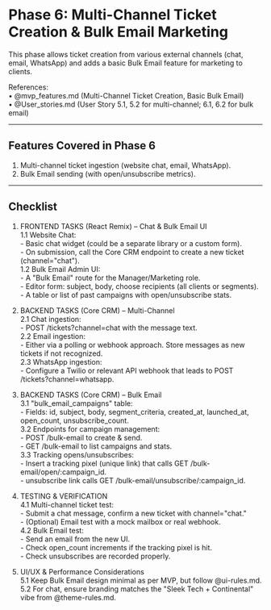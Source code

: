 # Phase 6: Multi-Channel Ticket Creation & Bulk Email Marketing

This phase allows ticket creation from various external channels (chat, email, WhatsApp) and adds a basic Bulk Email feature for marketing to clients.

References:  
• @mvp_features.md (Multi-Channel Ticket Creation, Basic Bulk Email)  
• @User_stories.md (User Story 5.1, 5.2 for multi-channel; 6.1, 6.2 for bulk email)  

---

## Features Covered in Phase 6
1. Multi-channel ticket ingestion (website chat, email, WhatsApp).  
2. Bulk Email sending (with open/unsubscribe metrics).  

---

## Checklist

1. FRONTEND TASKS (React Remix) – Chat & Bulk Email UI  
   1.1 Website Chat:  
       - Basic chat widget (could be a separate library or a custom form).  
       - On submission, call the Core CRM endpoint to create a new ticket (channel="chat").  
   1.2 Bulk Email Admin UI:  
       - A "Bulk Email" route for the Manager/Marketing role.  
       - Editor form: subject, body, choose recipients (all clients or segments).  
       - A table or list of past campaigns with open/unsubscribe stats.  

2. BACKEND TASKS (Core CRM) – Multi-Channel  
   2.1 Chat ingestion:  
       - POST /tickets?channel=chat with the message text.  
   2.2 Email ingestion:  
       - Either via a polling or webhook approach. Store messages as new tickets if not recognized.  
   2.3 WhatsApp ingestion:  
       - Configure a Twilio or relevant API webhook that leads to POST /tickets?channel=whatsapp.  

3. BACKEND TASKS (Core CRM) – Bulk Email  
   3.1 "bulk_email_campaigns" table:  
       - Fields: id, subject, body, segment_criteria, created_at, launched_at, open_count, unsubscribe_count.  
   3.2 Endpoints for campaign management:  
       - POST /bulk-email to create & send.  
       - GET /bulk-email to list campaigns and stats.  
   3.3 Tracking opens/unsubscribes:  
       - Insert a tracking pixel (unique link) that calls GET /bulk-email/open/:campaign_id.  
       - unsubscribe link calls GET /bulk-email/unsubscribe/:campaign_id.  

4. TESTING & VERIFICATION  
   4.1 Multi-channel ticket test:  
       - Submit a chat message, confirm a new ticket with channel="chat."  
       - (Optional) Email test with a mock mailbox or real webhook.  
   4.2 Bulk Email test:  
       - Send an email from the new UI.  
       - Check open_count increments if the tracking pixel is hit.  
       - Check unsubscribes are recorded properly.  

5. UI/UX & Performance Considerations  
   5.1 Keep Bulk Email design minimal as per MVP, but follow @ui-rules.md.  
   5.2 For chat, ensure branding matches the "Sleek Tech + Continental" vibe from @theme-rules.md. 